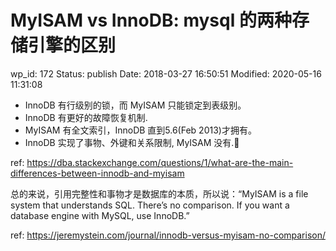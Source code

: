 # MyISAM vs InnoDB: mysql 的两种存储引擎的区别


wp_id: 172
Status: publish
Date: 2018-03-27 16:50:51
Modified: 2020-05-16 11:31:08


* InnoDB 有行级别的锁，而 MyISAM 只能锁定到表级别。
* InnoDB 有更好的故障恢复机制.
* MyISAM 有全文索引，InnoDB 直到5.6(Feb 2013)才拥有。
* InnoDB 实现了事物、外键和关系限制, MyISAM 没有.

ref: https://dba.stackexchange.com/questions/1/what-are-the-main-differences-between-innodb-and-myisam

总的来说，引用完整性和事物才是数据库的本质，所以说：“MyISAM is a file system that understands SQL. There’s no comparison. If you want a database engine with MySQL, use InnoDB.”

ref: https://jeremystein.com/journal/innodb-versus-myisam-no-comparison/